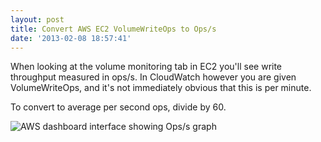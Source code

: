 ```yaml
---
layout: post
title: Convert AWS EC2 VolumeWriteOps to Ops/s
date: '2013-02-08 18:57:41'
---
```


When looking at the volume monitoring tab in EC2 you'll see write throughput measured in ops/s. In CloudWatch however you are given VolumeWriteOps, and it's not immediately obvious that this is per minute.    
  
To convert to average per second ops, divide by 60.  
  
![AWS dashboard interface showing Ops/s graph](/content/images/2015/05/cloudwatch-management-console-google-chrome_2013-02-08_15-11-02-1.png)
